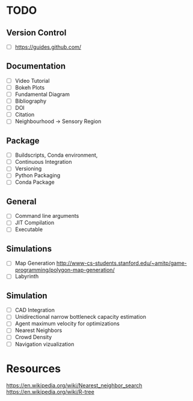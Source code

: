 # TODO
## Version Control
- [ ] https://guides.github.com/

## Documentation
- [ ] Video Tutorial
- [ ] Bokeh Plots
- [ ] Fundamental Diagram
- [ ] Bibliography
- [ ] DOI
- [ ] Citation
- [ ] Neighbourhood -> Sensory Region

## Package
- [ ] Buildscripts, Conda environment,
- [ ] Continuous Integration
- [ ] Versioning
- [ ] Python Packaging
- [ ] Conda Package

## General
- [ ] Command line arguments
- [ ] JIT Compilation
- [ ] Executable

## Simulations
- [ ] Map Generation http://www-cs-students.stanford.edu/~amitp/game-programming/polygon-map-generation/
- [ ] Labyrinth

## Simulation
- [ ] CAD Integration
- [ ] Unidirectional narrow bottleneck capacity estimation
- [ ] Agent maximum velocity for optimizations
- [ ] Nearest Neighbors
- [ ] Crowd Density
- [ ] Navigation vizualization

# Resources
https://en.wikipedia.org/wiki/Nearest_neighbor_search
https://en.wikipedia.org/wiki/R-tree
